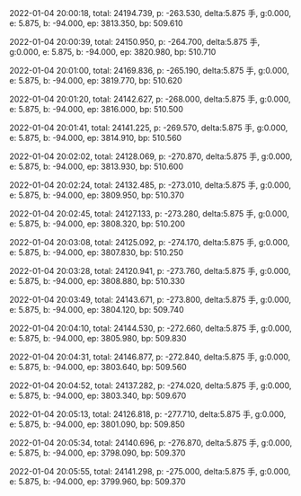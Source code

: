 2022-01-04 20:00:18, total: 24194.739, p: -263.530, delta:5.875 手, g:0.000, e: 5.875, b: -94.000, ep: 3813.350, bp: 509.610

2022-01-04 20:00:39, total: 24150.950, p: -264.700, delta:5.875 手, g:0.000, e: 5.875, b: -94.000, ep: 3820.980, bp: 510.710

2022-01-04 20:01:00, total: 24169.836, p: -265.190, delta:5.875 手, g:0.000, e: 5.875, b: -94.000, ep: 3819.770, bp: 510.620

2022-01-04 20:01:20, total: 24142.627, p: -268.000, delta:5.875 手, g:0.000, e: 5.875, b: -94.000, ep: 3816.000, bp: 510.500

2022-01-04 20:01:41, total: 24141.225, p: -269.570, delta:5.875 手, g:0.000, e: 5.875, b: -94.000, ep: 3814.910, bp: 510.560

2022-01-04 20:02:02, total: 24128.069, p: -270.870, delta:5.875 手, g:0.000, e: 5.875, b: -94.000, ep: 3813.930, bp: 510.600

2022-01-04 20:02:24, total: 24132.485, p: -273.010, delta:5.875 手, g:0.000, e: 5.875, b: -94.000, ep: 3809.950, bp: 510.370

2022-01-04 20:02:45, total: 24127.133, p: -273.280, delta:5.875 手, g:0.000, e: 5.875, b: -94.000, ep: 3808.320, bp: 510.200

2022-01-04 20:03:08, total: 24125.092, p: -274.170, delta:5.875 手, g:0.000, e: 5.875, b: -94.000, ep: 3807.830, bp: 510.250

2022-01-04 20:03:28, total: 24120.941, p: -273.760, delta:5.875 手, g:0.000, e: 5.875, b: -94.000, ep: 3808.880, bp: 510.330

2022-01-04 20:03:49, total: 24143.671, p: -273.800, delta:5.875 手, g:0.000, e: 5.875, b: -94.000, ep: 3804.120, bp: 509.740

2022-01-04 20:04:10, total: 24144.530, p: -272.660, delta:5.875 手, g:0.000, e: 5.875, b: -94.000, ep: 3805.980, bp: 509.830

2022-01-04 20:04:31, total: 24146.877, p: -272.840, delta:5.875 手, g:0.000, e: 5.875, b: -94.000, ep: 3803.640, bp: 509.560

2022-01-04 20:04:52, total: 24137.282, p: -274.020, delta:5.875 手, g:0.000, e: 5.875, b: -94.000, ep: 3803.340, bp: 509.670

2022-01-04 20:05:13, total: 24126.818, p: -277.710, delta:5.875 手, g:0.000, e: 5.875, b: -94.000, ep: 3801.090, bp: 509.850

2022-01-04 20:05:34, total: 24140.696, p: -276.870, delta:5.875 手, g:0.000, e: 5.875, b: -94.000, ep: 3798.090, bp: 509.370

2022-01-04 20:05:55, total: 24141.298, p: -275.000, delta:5.875 手, g:0.000, e: 5.875, b: -94.000, ep: 3799.960, bp: 509.370